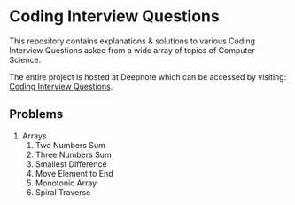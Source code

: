 # Coding Interview Questions

This repository contains explanations &amp; solutions to various Coding Interview Questions asked from a wide array of topics of Computer Science.

The entire project is hosted at Deepnote which can be accessed by visiting: [Coding Interview Questions](https://deepnote.com/project/4f9f422c-85e5-4778-89b5-452eb3cb9d3c).

## Problems
1. Arrays
    1. Two Numbers Sum
    2. Three Numbers Sum
    3. Smallest Difference
    4. Move Element to End
    5. Monotonic Array
    6. Spiral Traverse 
